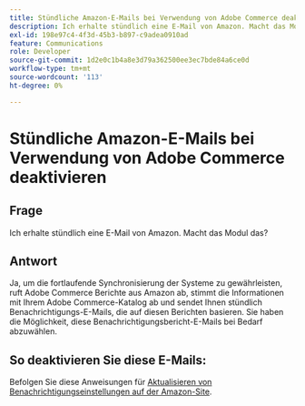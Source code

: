 ```yaml
---
title: Stündliche Amazon-E-Mails bei Verwendung von Adobe Commerce deaktivieren
description: Ich erhalte stündlich eine E-Mail von Amazon. Macht das Modul das?
exl-id: 198e97c4-4f3d-45b3-b897-c9adea0910ad
feature: Communications
role: Developer
source-git-commit: 1d2e0c1b4a8e3d79a362500ee3ec7bde84a6ce0d
workflow-type: tm+mt
source-wordcount: '113'
ht-degree: 0%

---
```


# Stündliche Amazon-E-Mails bei Verwendung von Adobe Commerce deaktivieren

## Frage

Ich erhalte stündlich eine E-Mail von Amazon. Macht das Modul das?

## Antwort

Ja, um die fortlaufende Synchronisierung der Systeme zu gewährleisten, ruft Adobe Commerce Berichte aus Amazon ab, stimmt die Informationen mit Ihrem Adobe Commerce-Katalog ab und sendet Ihnen stündlich Benachrichtigungs-E-Mails, die auf diesen Berichten basieren. Sie haben die Möglichkeit, diese Benachrichtigungsbericht-E-Mails bei Bedarf abzuwählen.

## So deaktivieren Sie diese E-Mails:

Befolgen Sie diese Anweisungen für [Aktualisieren von Benachrichtigungseinstellungen auf der Amazon-Site](https://sellercentral.amazon.com/gp/help/external/G871).
